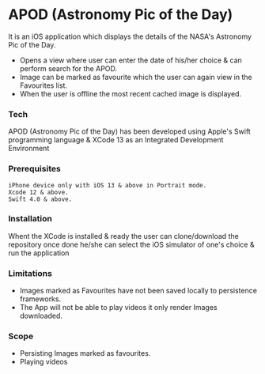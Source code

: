 # APOD (Astronomy Pic of the Day)
It is an iOS application which displays the details of the NASA's Astronomy Pic of the Day. 

  - Opens a view where user can enter the date of his/her choice & can perform search for the APOD.
  - Image can be marked as favourite which the user can again view in the Favourites list.
  - When the user is offline the most recent cached image is displayed.

### Tech

APOD (Astronomy Pic of the Day) has been developed using Apple's Swift programming language & XCode 13 as an Integrated Development Environment


### Prerequisites
    
    iPhone device only with iOS 13 & above in Portrait mode.
    Xcode 12 & above.
    Swift 4.0 & above.
    
### Installation
Whent the XCode is installed & ready the user can clone/download the repository once done he/she can select the iOS simulator of one's choice & run the application

### Limitations

 - Images marked as Favourites have not been saved locally to persistence frameworks.
 - The App will not be able to play videos it only render Images downloaded.

### Scope

  - Persisting Images marked as favourites.
  - Playing videos 
